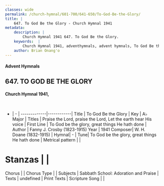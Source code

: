```yaml
---
classes: wide
permalink: /church-hymnal/601-700/641-650/To-God-Be-the-Glory/
title: |
    647. To God Be the Glory - Church Hymnal 1941
metadata:
    description: |
        Church Hymnal 1941 647. To God Be the Glory. 
    keywords:  |
        Church Hymnal 1941, adventhymnals, advent hymnals, To God Be the Glory, To God be the glory, great things He hath done. Praise the Lord, praise the Lord, Let the earth hear His voice
    author: Brian Onang'o
---
```


#### Advent Hymnals
## 647. TO GOD BE THE GLORY
####  Church Hymnal 1941,

```txt
 

```

- |   -  |
-------------|------------|
Title | To God Be the Glory |
Key | A♭ Major |
Titles | Praise the Lord, praise the Lord, Let the earth hear His voice |
First Line | To God be the glory, great things He hath done |
Author | Fanny J. Crosby (1823-1915)
Year | 1941
Composer| W. H. Doane (1832-1915) |
Hymnal|  - |
Tune| To God be the glory, great things He hath done |
Metrical pattern | |
# Stanzas |  |
Chorus |  |
Chorus Type |  |
Subjects | Sabbath School: Adoration and Praise |
Texts | undefined |
Print Texts | 
Scripture Song |  |
    
